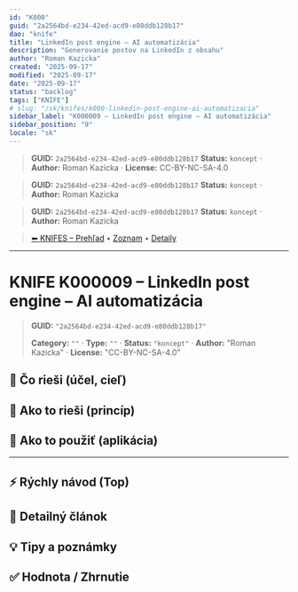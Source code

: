 ```yaml
---
id: "K000"
guid: "2a2564bd-e234-42ed-acd9-e80ddb128b17"
dao: "knife"
title: "LinkedIn post engine – AI automatizácia"
description: "Generovanie postov na LinkedIn z obsahu"
author: "Roman Kazicka"
created: "2025-09-17"
modified: "2025-09-17"
date: "2025-09-17"
status: "backlog"
tags: ["KNIFE"]
# slug: "/sk/knifes/k000-linkedin-post-engine-ai-automatizacia"
sidebar_label: "K000009 – LinkedIn post engine – AI automatizácia"
sidebar_position: "9"
locale: "sk"
---
```

<!-- body:start -->

<!-- fm-visible: start -->
> **GUID:** `2a2564bd-e234-42ed-acd9-e80ddb128b17`
> **Status:** `koncept` · **Author:** Roman Kazicka · **License:** CC-BY-NC-SA-4.0
<!-- fm-visible: end -->
<!-- body:start -->

<!-- fm-visible: start -->
> **GUID:** `2a2564bd-e234-42ed-acd9-e80ddb128b17`
> **Status:** `koncept` · **Author:** Roman Kazicka
<!-- fm-visible: end -->
<!-- body:start -->

<!-- fm-visible: start -->
> **GUID:** `2a2564bd-e234-42ed-acd9-e80ddb128b17`
> **Status:** `koncept` · **Author:** Roman Kazicka
<!-- fm-visible: end -->
<!-- body:start -->

<!-- nav:knifes -->
> [⬅ KNIFES – Prehľad](../overview.md) • [Zoznam](../KNIFE_Overview_List.md) • [Detaily](../KNIFE_Overview_Details.md)
---
# KNIFE K000009 – LinkedIn post engine – AI automatizácia
<!-- fm-visible: start -->

> **GUID:** `"2a2564bd-e234-42ed-acd9-e80ddb128b17"`
>   
> **Category:** `""` · **Type:** `""` · **Status:** `"koncept"` · **Author:** "Roman Kazicka" · **License:** "CC-BY-NC-SA-4.0"
<!-- fm-visible: end -->


## 🎯 Čo rieši (účel, cieľ)

## 🧩 Ako to rieši (princíp)

## 🧪 Ako to použiť (aplikácia)

---

## ⚡ Rýchly návod (Top)

## 📜 Detailný článok

## 💡 Tipy a poznámky

## ✅ Hodnota / Zhrnutie
